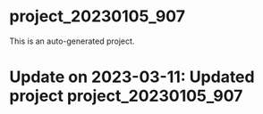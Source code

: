 # project_20230105_907

This is an auto-generated project.

# Update on 2023-03-11: Updated project project_20230105_907

